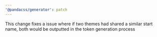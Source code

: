 ```yaml
---
'@pandacss/generator': patch
---
```


This change fixes a issue where if two themes had shared a similar start name, both would be outputted in the token
generation process
